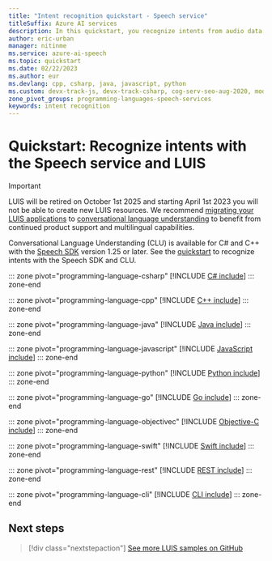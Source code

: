 ```yaml
---
title: "Intent recognition quickstart - Speech service"
titleSuffix: Azure AI services
description: In this quickstart, you recognize intents from audio data with the Speech service and LUIS.
author: eric-urban
manager: nitinme
ms.service: azure-ai-speech
ms.topic: quickstart
ms.date: 02/22/2023
ms.author: eur
ms.devlang: cpp, csharp, java, javascript, python
ms.custom: devx-track-js, devx-track-csharp, cog-serv-seo-aug-2020, mode-other, devx-track-extended-java, devx-track-go, devx-track-python
zone_pivot_groups: programming-languages-speech-services
keywords: intent recognition
---
```


# Quickstart: Recognize intents with the Speech service and LUIS

> [!IMPORTANT]
> LUIS will be retired on October 1st 2025 and starting April 1st 2023 you will not be able to create new LUIS resources. We recommend [migrating your LUIS applications](../language-service/conversational-language-understanding/how-to/migrate-from-luis.md) to [conversational language understanding](../language-service/conversational-language-understanding/overview.md) to benefit from continued product support and multilingual capabilities.
> 
> Conversational Language Understanding (CLU) is available for C# and C++ with the [Speech SDK](speech-sdk.md) version 1.25 or later. See the [quickstart](get-started-intent-recognition-clu.md) to recognize intents with the Speech SDK and CLU.

::: zone pivot="programming-language-csharp"
[!INCLUDE [C# include](includes/quickstarts/intent-recognition/csharp.md)]
::: zone-end

::: zone pivot="programming-language-cpp"
[!INCLUDE [C++ include](includes/quickstarts/intent-recognition/cpp.md)]
::: zone-end

::: zone pivot="programming-language-java"
[!INCLUDE [Java include](includes/quickstarts/intent-recognition/java.md)]
::: zone-end

::: zone pivot="programming-language-javascript"
[!INCLUDE [JavaScript include](includes/quickstarts/intent-recognition/javascript.md)]
::: zone-end

::: zone pivot="programming-language-python"
[!INCLUDE [Python include](includes/quickstarts/intent-recognition/python.md)]
::: zone-end

::: zone pivot="programming-language-go"
[!INCLUDE [Go include](includes/quickstarts/intent-recognition/go.md)]
::: zone-end

::: zone pivot="programming-language-objectivec"
[!INCLUDE [Objective-C include](includes/quickstarts/intent-recognition/objectivec.md)]
::: zone-end

::: zone pivot="programming-language-swift"
[!INCLUDE [Swift include](includes/quickstarts/intent-recognition/swift.md)]
::: zone-end

::: zone pivot="programming-language-rest"
[!INCLUDE [REST include](includes/quickstarts/intent-recognition/rest.md)]
::: zone-end

::: zone pivot="programming-language-cli"
[!INCLUDE [CLI include](includes/quickstarts/intent-recognition/cli.md)]
::: zone-end

## Next steps

> [!div class="nextstepaction"]
> [See more LUIS samples on GitHub](https://github.com/Azure/pizza_luis_bot)
